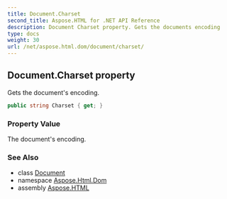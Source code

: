 ```yaml
---
title: Document.Charset
second_title: Aspose.HTML for .NET API Reference
description: Document Charset property. Gets the documents encoding
type: docs
weight: 30
url: /net/aspose.html.dom/document/charset/
---
```

## Document.Charset property

Gets the document's encoding.

```csharp
public string Charset { get; }
```

### Property Value

The document's encoding.

### See Also

* class [Document](../)
* namespace [Aspose.Html.Dom](../../../aspose.html.dom/)
* assembly [Aspose.HTML](../../../)
